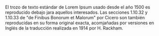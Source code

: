 El trozo de texto estándar de Lorem Ipsum usado desde el año 1500 es reproducido debajo
 jara aquellos interesados. Las secciones 1.10.32 y 1.10.33 de "de Finibus Bonorum et Malorum"
  por Cicero son también reproducidas en su forma original exacta, acomjañadas por versiones en Inglés 
  de la traducción realizada en 1914 por H. 
  Rackham.
    